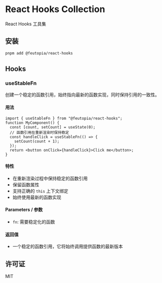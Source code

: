 # React Hooks Collection

React Hooks 工具集

## 安装

```bash
pnpm add @feutopia/react-hooks
```

## Hooks

### useStableFn

创建一个稳定的函数引用，始终指向最新的函数实现，同时保持引用的一致性。

#### 用法

```tsx
import { useStableFn } from "@feutopia/react-hooks";
function MyComponent() {
  const [count, setCount] = useState(0);
  // 函数引用在重新渲染时保持稳定
  const handleClick = useStableFn(() => {
    setCount(count + 1);
  });
  return <button onClick={handleClick}>Click me</button>;
}
```

#### 特性

- 在重新渲染过程中保持稳定的函数引用
- 保留函数属性
- 支持正确的 `this` 上下文绑定
- 始终使用最新的函数实现

#### Parameters / 参数

- `fn`: 需要稳定化的函数

#### 返回值

- 一个稳定的函数引用，它将始终调用提供函数的最新版本

## 许可证

MIT
